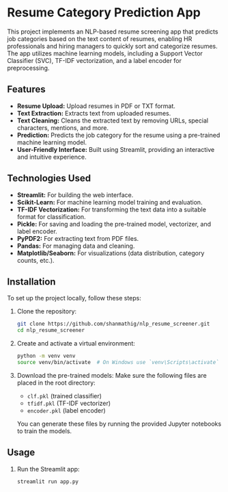 # Resume Category Prediction App

This project implements an NLP-based resume screening app that predicts job categories based on the text content of resumes, enabling HR professionals and hiring managers to quickly sort and categorize resumes. The app utilizes machine learning models, including a Support Vector Classifier (SVC), TF-IDF vectorization, and a label encoder for preprocessing.

## Features

- **Resume Upload:** Upload resumes in PDF or TXT format.
- **Text Extraction:** Extracts text from uploaded resumes.
- **Text Cleaning:** Cleans the extracted text by removing URLs, special characters, mentions, and more.
- **Prediction:** Predicts the job category for the resume using a pre-trained machine learning model.
- **User-Friendly Interface:** Built using Streamlit, providing an interactive and intuitive experience.

## Technologies Used

- **Streamlit:** For building the web interface.
- **Scikit-Learn:** For machine learning model training and evaluation.
- **TF-IDF Vectorization:** For transforming the text data into a suitable format for classification.
- **Pickle:** For saving and loading the pre-trained model, vectorizer, and label encoder.
- **PyPDF2:** For extracting text from PDF files.
- **Pandas:** For managing data and cleaning.
- **Matplotlib/Seaborn:** For visualizations (data distribution, category counts, etc.).

## Installation

To set up the project locally, follow these steps:

1. Clone the repository:
    ```bash
    git clone https://github.com/shanmathig/nlp_resume_screener.git
    cd nlp_resume_screener
    ```

2. Create and activate a virtual environment:
    ```bash
    python -m venv venv
    source venv/bin/activate  # On Windows use `venv\Scripts\activate`
    ```

3. Download the pre-trained models:
    Make sure the following files are placed in the root directory:
    - `clf.pkl` (trained classifier)
    - `tfidf.pkl` (TF-IDF vectorizer)
    - `encoder.pkl` (label encoder)

    You can generate these files by running the provided Jupyter notebooks to train the models.

## Usage

1. Run the Streamlit app:
    ```bash
    streamlit run app.py
    ```
